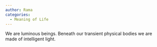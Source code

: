 ```yaml
---
author: Rama
categories:
  - Meaning of Life
---
```


We are luminous beings. Beneath our transient physical bodies we are made of intelligent light.